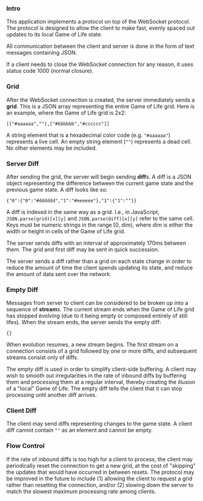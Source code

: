 ### Intro

This application implements a protocol on top of the WebSocket protocol. The protocol is designed to allow the client to make fast, evenly spaced out updates to its local Game of Life state.

All communication between the client and server is done in the form of text messages containing JSON.

If a client needs to close the WebSocket connection for any reason, it uses status code 1000 (normal closure).

### Grid

After the WebSocket connection is created, the server immediately sends a **grid**. This is a JSON array representing the entire Game of Life grid. Here is an example, where the Game of Life grid is 2x2:

`[["#aaaaaa",""],["#bbbbbb","#cccccc"]]`

A string element that is a hexadecimal color code (e.g. `"#aaaaaa"`) represents a live cell. An empty string element (`""`) represents a dead cell. No other elements may be included.

### Server Diff

After sending the grid, the server will begin sending **diff**s. A diff is a JSON object representing the difference between the current game state and the previous game state. A diff looks like so:

`{"0":{"0":"#dddddd","1":"#eeeeee"},"1":{"1":""}}`

A diff is indexed in the same way as a grid. I.e., in JavaScript, `JSON.parse(grid)[x][y]` and `JSON.parse(diff)[x][y]` refer to the same cell. Keys must be numeric strings in the range [0, dim), where dim is either the width or height in cells of the Game of Life grid.

The server sends diffs with an interval of approximately 170ms between them. The grid and first diff may be sent in quick succession.

The server sends a diff rather than a grid on each state change in order to reduce the amount of time the client spends updating its state, and reduce the amount of data sent over the network.

### Empty Diff

Messages from server to client can be considered to be broken up into a sequence of **stream**s. The current stream ends when the Game of Life grid has stopped evolving (due to it being empty or composed entirely of still lifes). When the stream ends, the server sends the empty diff:

`{}`

When evolution resumes, a new stream begins. The first stream on a connection consists of a grid followed by one or more diffs, and subsequent streams consist only of diffs.

The empty diff is used in order to simplify client-side buffering. A client may wish to smooth out irregularities in the rate of inbound diffs by buffering them and processing them at a regular interval, thereby creating the illusion of a "local" Game of Life. The empty diff tells the client that it can stop processing until another diff arrives.

### Client Diff

The client may send diffs representing changes to the game state. A client diff cannot contain `""` as an element and cannot be empty.

### Flow Control

If the rate of inbound diffs is too high for a client to process, the client may periodically reset the connection to get a new grid, at the cost of "skipping" the updates that would have occurred in between resets. The protocol may be improved in the future to include (1) allowing the client to request a grid rather than resetting the connection, and/or (2) slowing down the server to match the slowest maximum processing rate among clients.
